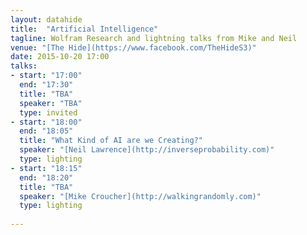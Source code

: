 ```yaml
---
layout: datahide
title:  "Artificial Intelligence"
tagline: Wolfram Research and lightning talks from Mike and Neil
venue: "[The Hide](https://www.facebook.com/TheHideS3)"
date: 2015-10-20 17:00
talks:
- start: "17:00"
  end: "17:30"
  title: "TBA"
  speaker: "TBA"
  type: invited
- start: "18:00"
  end: "18:05"
  title: "What Kind of AI are we Creating?"
  speaker: "[Neil Lawrence](http://inverseprobability.com)"
  type: lighting
- start: "18:15"
  end: "18:20"
  title: "TBA"
  speaker: "[Mike Croucher](http://walkingrandomly.com)"
  type: lighting
  
---
```






